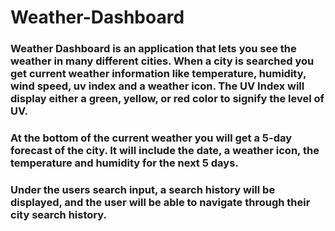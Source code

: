 # Weather-Dashboard

### Weather Dashboard is an application that lets you see the weather in many different cities. When a city is searched you get current weather information like temperature, humidity, wind speed, uv index and a weather icon. The UV Index will display either a green, yellow, or red color to signify the level of UV.

### At the bottom of the current weather you will get a 5-day forecast of the city. It will include the date, a weather icon, the temperature and humidity for the next 5 days.

### Under the users search input, a search history will be displayed, and the user will be able to navigate through their city search history.